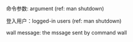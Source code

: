命令参数: argument (ref: man shutdown)

登入用户：logged-in users (ref: man shutdown)
    
wall message: the mssage sent by command wall 
